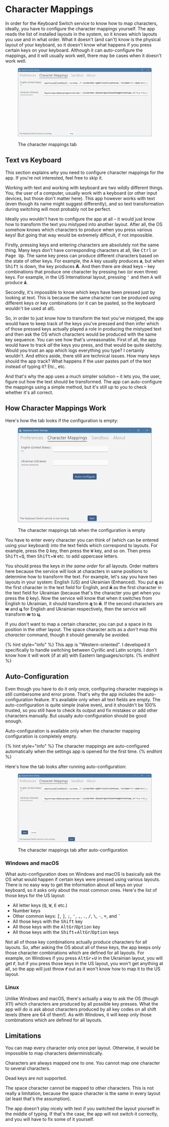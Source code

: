 # Character Mappings

In order for the Keyboard Switch service to know how to map characters, ideally, you have to configure the character mappings yourself. The app reads the list of installed layouts in the system, so it knows which layouts you use and in what order. What it doesn't (and can't) know is the physical layout of your keyboard, so it doesn't know what happens if you press certain keys on your keyboard. Although it can auto-configure the mappings, and it will usually work well, there may be cases when it doesn't work well.

<figure><picture><source srcset="../.gitbook/assets/v4.3-screen-char-mappings-dark.png" media="(prefers-color-scheme: dark)"><img src="../.gitbook/assets/v4.3-screen-char-mappings.png" alt="The character mappings tab"></picture><figcaption><p>The character mappings tab</p></figcaption></figure>

## Text vs Keyboard

This section explains _why_ you need to configure character mappings for the app. If you're not interested, feel free to skip it.

Working with text and working with keyboard are two wildly different things. You, the user of a computer, usually work with a keyboard (or other input devices, but those don't matter here). This app however works with text (even though its name might suggest differently), and so text transformation during switching will most probably not be perfect.

Ideally you wouldn't have to configure the app at all – it would just know how to transform the text you mistyped into another layout. After all, the OS somehow knows which characters to produce when you press various keys! But going that way would be extremely difficult, if not impossible.

Firstly, pressing keys and entering characters are absolutely not the same thing. Many keys don't have corresponding characters at all, like <kbd>Ctrl</kbd> or <kbd>Page Up</kbd>. The same key press can produce different characters based on the state of other keys. For example, the <kbd>A</kbd> key usually produces **a**, but when <kbd>Shift</kbd> is down, the key produces **A**. And then there are dead keys – key combinations that produce one character by pressing two (or even three) keys. For example, in the US International layout, pressing <kbd>'</kbd> and then <kbd>A</kbd> will produce **á**.

Secondly, it's impossible to know which keys have been pressed just by looking at text. This is because the same character can be produced using different keys or key combinations (or it can be pasted, so the keyboard wouldn't be used at all).

So, in order to just know how to transform the text you've mistyped, the app would have to keep track of the keys you've pressed and then infer which of those pressed keys actually played a role in producing the mistyped text and then ask the OS which characters would be produced with the same key sequence. You can see how that's unreasonable. First of all, the app would have to track _all_ the keys you press, and that would be quite sketchy. Would you trust an app which logs everything you type? I certainly wouldn't. And ethics aside, there still are technical issues. How many keys should the app track? What happens if the user pastes part of the text instead of typing it? Etc., etc.

And that's why the app uses a much simpler solution – it lets you, the user, figure out how the text should be transformed. The app can auto-configure the mappings using a simple method, but it's still up to you to check whether it's all correct.

## How Character Mappings Work

Here's how the tab looks if the configuration is empty:

<figure><picture><source srcset="../.gitbook/assets/v4.3-screen-char-mappings-empty-dark.png" media="(prefers-color-scheme: dark)"><img src="../.gitbook/assets/v4.3-screen-char-mappings-empty.png" alt="The character mapping tab when the configuration is empty"></picture><figcaption><p>The character mappings tab when the configuration is empty</p></figcaption></figure>

You have to enter every character you can think of (which can be entered using your keyboard) into the text fields which correspond to layouts. For example, press the <kbd>Q</kbd> key, then press the <kbd>W</kbd> key, and so on. Then press <kbd>Shift</kbd>+<kbd>Q</kbd>, then <kbd>Shift</kbd>+<kbd>W</kbd> etc. to add uppercase letters.

You should press the keys _in the same order_ for all layouts. Order matters here because the service will look at characters in same positions to determine how to transform the text. For example, let's say you have two layouts in your system: English (US) and Ukrainian (Enhanced). You put **q** as the first character in the text field for English, and **й** as the first character in the text field for Ukrainian (because that's the character you get when you press the <kbd>Q</kbd> key). Now the service will know that when it switches from English to Ukrainian, it should transform **q** to **й**. If the second characters are **w** and **ц** for English and Ukrainian respectively, then the service will transform **w** to **ц**.

If you don't want to map a certain character, you can put a space in its position in the other layout. The space character acts as a _don't map this character_ command, though it should generally be avoided.

{% hint style="info" %}
This app is "Western-oriented". I developed it specifically to handle switching between Cyrillic and Latin scripts. I don't know how it will work (if at all) with Eastern languages/scripts.
{% endhint %}

## Auto-Configuration

Even though you have to do it only once, configuring character mappings is still cumbersome and error prone. That's why the app includes the auto-configuration feature. It's available only when all text fields are empty. The auto-configuration is quite simple (naïve even), and it shouldn't be 100% trusted, so you still have to check its output and fix mistakes or add other characters manually. But usually auto-configuration should be good enough.

Auto-configuration is available only when the character mapping configuration is completely empty.

{% hint style="info" %}
The character mappings are auto-configured automatically when the settings app is opened for the first time.
{% endhint %}

Here's how the tab looks after running auto-configuration:

<figure><picture><source srcset="../.gitbook/assets/v4.3-screen-auto-configuration-dark.png" media="(prefers-color-scheme: dark)"><img src="../.gitbook/assets/v4.3-screen-auto-configuration.png" alt="The character mapping tab after auto-configuration"></picture><figcaption><p>The character mappings tab after auto-configuration</p></figcaption></figure>

### Windows and macOS

What auto-configuration does on Windows and macOS is basically ask the OS what would happen if certain keys were pressed using various layouts. There is no easy way to get the information about _all_ keys on your keyboard, so it asks only about the most common ones. Here's the list of those keys for the US layout:

* All letter keys (<kbd>Q</kbd>, <kbd>W</kbd>, <kbd>E</kbd> etc.)
* Number keys
* Other common keys: <kbd>\[</kbd>, <kbd>]</kbd>, <kbd>;</kbd>, <kbd>'</kbd>, <kbd>,</kbd>, <kbd>.</kbd>, <kbd>/</kbd>, <kbd>\\</kbd>, <kbd>-</kbd>, <kbd>=</kbd>, and <kbd>\`</kbd>
* All those keys with the <kbd>Shift</kbd> key
* All those keys with the <kbd>AltGr</kbd>/<kbd>Option</kbd> key
* All those keys with the <kbd>Shift</kbd>+<kbd>AltGr</kbd>/<kbd>Option</kbd> keys

Not all of those key combinations actually produce characters for all layouts. So, after asking the OS about all of these keys, the app keeps only those character combinations which are defined for all layouts. For example, on Windows if you press <kbd>AltGr</kbd>+<kbd>U</kbd> in the Ukrainian layout, you will get **ґ**, but if you press those keys in the US layout, you won't get anything at all, so the app will just throw **ґ** out as it won't know how to map it to the US layout.

### Linux

Unlike Windows and macOS, there's actually a way to ask the OS (though X11) which characters are produced by all possible key presses. What the app will do is ask about characters produced by all key codes on all shift levels (there are 64 of them!). As with Windows, it will keep only those combinations which are defined for all layouts.

## Limitations

You can map every character only once per layout. Otherwise, it would be impossible to map characters deterministically.

Characters are always mapped one to one. You cannot map one character to several characters.

Dead keys are not supported.

The space character cannot be mapped to other characters. This is not really a limitation, because the space character is the same in every layout (at least that's the assumption).

The app doesn't play nicely with text if you switched the layout yourself in the middle of typing. If that's the case, the app will not switch it correctly, and you will have to fix some of it yourself.
